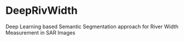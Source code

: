 # DeepRivWidth
Deep Learning based Semantic Segmentation approach for River Width Measurement in SAR Images
